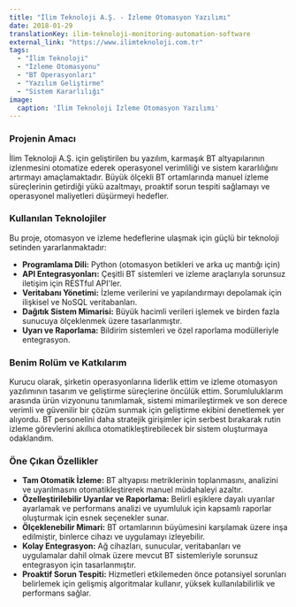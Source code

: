 ```yaml
---
title: "İlim Teknoloji A.Ş. - İzleme Otomasyon Yazılımı"
date: 2018-01-29
translationKey: ilim-teknoloji-monitoring-automation-software
external_link: "https://www.ilimteknoloji.com.tr"
tags:
  - "İlim Teknoloji"
  - "İzleme Otomasyonu"
  - "BT Operasyonları"
  - "Yazılım Geliştirme"
  - "Sistem Kararlılığı"
image:
  caption: 'İlim Teknoloji İzleme Otomasyon Yazılımı'
---
```


### Projenin Amacı
İlim Teknoloji A.Ş. için geliştirilen bu yazılım, karmaşık BT altyapılarının izlenmesini otomatize ederek operasyonel verimliliği ve sistem kararlılığını artırmayı amaçlamaktadır. Büyük ölçekli BT ortamlarında manuel izleme süreçlerinin getirdiği yükü azaltmayı, proaktif sorun tespiti sağlamayı ve operasyonel maliyetleri düşürmeyi hedefler.

### Kullanılan Teknolojiler
Bu proje, otomasyon ve izleme hedeflerine ulaşmak için güçlü bir teknoloji setinden yararlanmaktadır:
- **Programlama Dili:** Python (otomasyon betikleri ve arka uç mantığı için)
- **API Entegrasyonları:** Çeşitli BT sistemleri ve izleme araçlarıyla sorunsuz iletişim için RESTful API'ler.
- **Veritabanı Yönetimi:** İzleme verilerini ve yapılandırmayı depolamak için ilişkisel ve NoSQL veritabanları.
- **Dağıtık Sistem Mimarisi:** Büyük hacimli verileri işlemek ve birden fazla sunucuya ölçeklenmek üzere tasarlanmıştır.
- **Uyarı ve Raporlama:** Bildirim sistemleri ve özel raporlama modülleriyle entegrasyon.

### Benim Rolüm ve Katkılarım
Kurucu olarak, şirketin operasyonlarına liderlik ettim ve izleme otomasyon yazılımının tasarım ve geliştirme süreçlerine öncülük ettim. Sorumluluklarım arasında ürün vizyonunu tanımlamak, sistemi mimarileştirmek ve son derece verimli ve güvenilir bir çözüm sunmak için geliştirme ekibini denetlemek yer alıyordu. BT personelini daha stratejik girişimler için serbest bırakarak rutin izleme görevlerini akıllıca otomatikleştirebilecek bir sistem oluşturmaya odaklandım.

### Öne Çıkan Özellikler
- **Tam Otomatik İzleme:** BT altyapısı metriklerinin toplanmasını, analizini ve uyarılmasını otomatikleştirerek manuel müdahaleyi azaltır.
- **Özelleştirilebilir Uyarılar ve Raporlama:** Belirli eşiklere dayalı uyarılar ayarlamak ve performans analizi ve uyumluluk için kapsamlı raporlar oluşturmak için esnek seçenekler sunar.
- **Ölçeklenebilir Mimari:** BT ortamlarının büyümesini karşılamak üzere inşa edilmiştir, binlerce cihazı ve uygulamayı izleyebilir.
- **Kolay Entegrasyon:** Ağ cihazları, sunucular, veritabanları ve uygulamalar dahil olmak üzere mevcut BT sistemleriyle sorunsuz entegrasyon için tasarlanmıştır.
- **Proaktif Sorun Tespiti:** Hizmetleri etkilemeden önce potansiyel sorunları belirlemek için gelişmiş algoritmalar kullanır, yüksek kullanılabilirlik ve performans sağlar.
